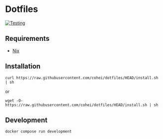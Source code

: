 # Dotfiles

[![Testing](https://github.com/cohei/dotfiles/actions/workflows/testing.yml/badge.svg)](https://github.com/cohei/dotfiles/actions/workflows/testing.yml)

## Requirements

- [Nix](https://nixos.org)

## Installation

```shell
curl https://raw.githubusercontent.com/cohei/dotfiles/HEAD/install.sh | sh
```

or

```
wget -O- https://raw.githubusercontent.com/cohei/dotfiles/HEAD/install.sh | sh
```

## Development

``` shell
docker compose run development
```
